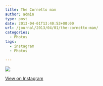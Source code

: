 ```yaml
---
title: The Cornetto man
author: admin
type: post
date: 2013-04-01T13:40:53+00:00
url: /journal/2013/04/01/the-cornetto-man/
categories:
  - Photos
tags:
  - instagram
  - Photos

---
```

![][1]

<p class="view-instagram">
  <a href="http://instagram.com/p/XkGvB-KliZ/">View on Instagram</a>
</p>

 [1]: http://lobban.org/wordpress//HLIC/6b761729c8bd01bfe94e4f2df3d57599.jpg